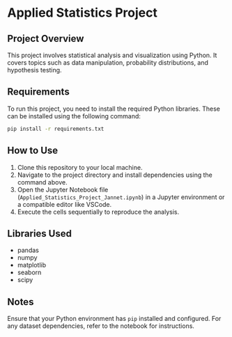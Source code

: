 
# Applied Statistics Project

## Project Overview
This project involves statistical analysis and visualization using Python. It covers topics such as data manipulation, probability distributions, and hypothesis testing.

## Requirements
To run this project, you need to install the required Python libraries. These can be installed using the following command:
```bash
pip install -r requirements.txt
```

## How to Use
1. Clone this repository to your local machine.
2. Navigate to the project directory and install dependencies using the command above.
3. Open the Jupyter Notebook file (`Applied_Statistics_Project_Jannet.ipynb`) in a Jupyter environment or a compatible editor like VSCode.
4. Execute the cells sequentially to reproduce the analysis.

## Libraries Used
- pandas
- numpy
- matplotlib
- seaborn
- scipy

## Notes
Ensure that your Python environment has `pip` installed and configured. For any dataset dependencies, refer to the notebook for instructions.

